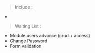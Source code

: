 > Include :
 - 

> Waiting List : 
 - Module users advance (crud + access)
 - Change Password
 - Form validation
